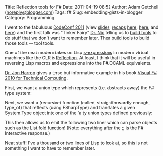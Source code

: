 Title: Reflection tools for F#
Date: 2011-04-19 08:52
Author: Adam Getchell (noreply@blogger.com)
Tags: f#
Slug: embedding-gists-in-blogger
Category: Programming

I went to the fabuluous [CodeConf 2011](http://codeconf.com/) (view
[slides](http://lanyrd.com/2011/codeconf/slides/),
[recaps](https://github.com/blog/835-codeconf-2011-mission-accomplished)
[here](http://www.peebs.org/2011/04/codeconf-2011-day-one/),
[here](http://thechangelog.com/post/4507882708/codeconf-sunday-summary),
and [here](https://convore.com/codeconf/)) and the first talk was
"Tinker Fairy" [Dr. Nic](http://twitter.com/#!/drnic) telling us to
[build tools](http://lanyrd.com/2011/codeconf/sdmxb/) to do stuff that
we don't want to remember later. Then build tools to build those
tools -- tool tools.  

One of the neat modern takes on Lisp
[s-expressions](http://en.wikipedia.org/wiki/S-expression) in modern
virtual machines like the CLR is
[Reflection](http://en.wikipedia.org/wiki/Reflection_(computer_programming)).
At least, I think that it will be useful in reversing Lisp macros and
expressions into the F\#/OCAML equivalents.  

[Dr. Jon Harrop](http://flyingfrogblog.blogspot.com/) gives a terse but
informative example in his book [Visual F\# 2010 for Technical
Computing](http://fsharpnews.blogspot.com/2010/04/visual-f-2010-for-technical-computing.html).  

First, we want a union type which represents (i.e. abstracts away) the
F\# type system:  



Next, we want a (recursive) function (called, straightforwardly enough,
type\_of) that reflects (using FSharpType) and translates a given
System.Type object into one of the 'a ty union types defined
previously:  



This then allows us to emit the following two liner which can parse
objects such as the List.fold function! (Note: everything after the ;;
is the F\# Interactive response.)  



Neat stuff! I've a thousand or two lines of Lisp to look at, so this is
not something I want to have to remember later.
